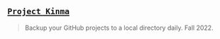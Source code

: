 ## [`Project Kinma`](http://lxrbckl.com/Project-Kinma)
> Backup your GitHub projects to a local directory daily. Fall 2022.
